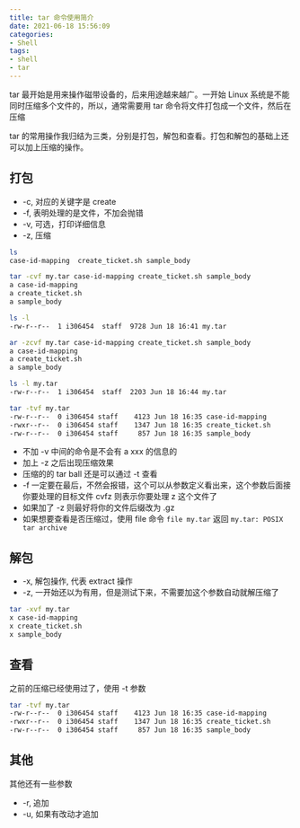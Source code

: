 ```yaml
---
title: tar 命令使用简介
date: 2021-06-18 15:56:09
categories:
- Shell
tags:
- shell
- tar
---
```


tar 最开始是用来操作磁带设备的，后来用途越来越广。一开始 Linux 系统是不能同时压缩多个文件的，所以，通常需要用 tar 命令将文件打包成一个文件，然后在压缩

tar 的常用操作我归结为三类，分别是打包，解包和查看。打包和解包的基础上还可以加上压缩的操作。

## 打包

* -c, 对应的关键字是 create
* -f, 表明处理的是文件，不加会抛错
* -v, 可选，打印详细信息
* -z, 压缩

```sh
ls
case-id-mapping  create_ticket.sh sample_body

tar -cvf my.tar case-id-mapping create_ticket.sh sample_body
a case-id-mapping
a create_ticket.sh
a sample_body

ls -l
-rw-r--r--  1 i306454  staff  9728 Jun 18 16:41 my.tar

ar -zcvf my.tar case-id-mapping create_ticket.sh sample_body
a case-id-mapping
a create_ticket.sh
a sample_body

ls -l my.tar
-rw-r--r--  1 i306454  staff  2203 Jun 18 16:44 my.tar

tar -tvf my.tar
-rw-r--r--  0 i306454 staff    4123 Jun 18 16:35 case-id-mapping
-rwxr--r--  0 i306454 staff    1347 Jun 18 16:35 create_ticket.sh
-rw-r--r--  0 i306454 staff     857 Jun 18 16:35 sample_body
```

* 不加 -v 中间的命令是不会有 a xxx 的信息的
* 加上 -z 之后出现压缩效果
* 压缩的的 tar ball 还是可以通过 -t 查看
* -f 一定要在最后，不然会报错，这个可以从参数定义看出来，这个参数后面接你要处理的目标文件 cvfz 则表示你要处理 z 这个文件了
* 如果加了 -z 则最好将你的文件后缀改为 .gz
* 如果想要查看是否压缩过，使用 file 命令 `file my.tar` 返回 `my.tar: POSIX tar archive`

## 解包

* -x, 解包操作, 代表 extract 操作
* -z, 一开始还以为有用，但是测试下来，不需要加这个参数自动就解压缩了

```sh
tar -xvf my.tar                                              
x case-id-mapping
x create_ticket.sh
x sample_body
```

## 查看

之前的压缩已经使用过了，使用 -t 参数

```sh
tar -tvf my.tar
-rw-r--r--  0 i306454 staff    4123 Jun 18 16:35 case-id-mapping
-rwxr--r--  0 i306454 staff    1347 Jun 18 16:35 create_ticket.sh
-rw-r--r--  0 i306454 staff     857 Jun 18 16:35 sample_body
```

## 其他

其他还有一些参数

* -r, 追加
* -u, 如果有改动才追加

